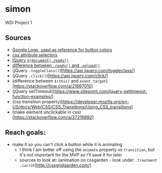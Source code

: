 # simon
WDI Project 1

## Sources
- [Google Logo, used as reference for button colors](https://en.wikipedia.org/wiki/Google_logo#/media/File:Google-favicon-2015.png)
- [css attribute selectors](https://www.w3schools.com/css/css_attribute_selectors.asp)
- [jQuery `$(document).ready()`](https://learn.jquery.com/using-jquery-core/document-ready/)
- [difference between `.ready()` and `.onload()`](https://stackoverflow.com/a/3698214)
- (jQuery `.toggleClass()`)[https://api.jquery.com/toggleclass/]
- (jQuery `.click()`)[https://api.jquery.com/click/]
- (difference between `$(this)` and `event.target`)[https://stackoverflow.com/a/21667010]
- (jQuery setTimeout)[https://www.sitepoint.com/jquery-settimeout-function-examples/]
- (css transition property)[https://developer.mozilla.org/en-US/docs/Web/CSS/CSS_Transitions/Using_CSS_transitions]
- (make element unclickable in css)[https://stackoverflow.com/a/37216892]

## Reach goals:
- make it so you can't click a button while it is animating
  - I think I am better off using the `animate` property vs `transition`, but it's not important for the MVP so I'll save it for later
  - sources to look at: (animation on cssgarden - look under `.treatment .carrot`[http://cssgridgarden.com/]
